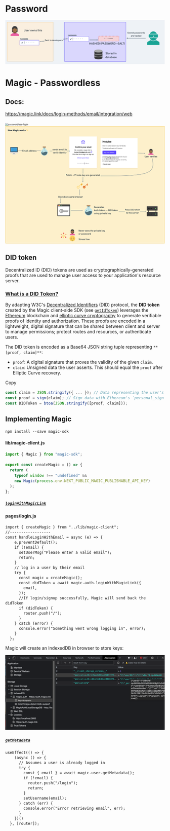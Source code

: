 # Password

<img src="Password vs Passwordless.assets/Screen Shot 2022-03-28 at 12.35.29 PM.png" alt="Screen Shot 2022-03-28 at 12.35.29 PM" style="zoom:50%;" />

# Magic - Passwordless

## Docs: 

https://magic.link/docs/login-methods/email/integration/web

<img src="Password vs Passwordless.assets/passwordless-login.gif" alt="passwordless-login" style="zoom:50%;" />

<img src="Password vs Passwordless.assets/Screen Shot 2022-03-28 at 1.26.26 PM.png" alt="Screen Shot 2022-03-28 at 1.26.26 PM" style="zoom:50%;" />

## DID token

Decentralized ID (DID) tokens are used as cryptographically-generated proofs that are used to manage user access to your application's resource server.

### [What is a DID Token?](https://magic.link/docs/introduction/decentralized-id#what-is-a-did-token)

By adapting W3C's [Decentralized Identifiers](https://w3c-ccg.github.io/did-primer/) (DID) protocol, the **DID token** created by the Magic client-side SDK (see [`getIdToken`](https://magic.link/docs/api-reference/client-side-sdks/web#getidtoken)) leverages the [Ethereum](https://ethereum.org/) blockchain and [elliptic curve cryptography](https://en.wikipedia.org/wiki/Elliptic-curve_cryptography) to generate verifiable proofs of identity and authorization. These proofs are encoded in a lightweight, digital signature that can be shared between client and server to manage permissions; protect routes and resources, or authenticate users.

The DID token is encoded as a Base64 JSON string tuple representing `**[proof, claim]**`:

- `proof`: A digital signature that proves the validity of the given `claim`.
- `claim`: Unsigned data the user asserts. This should equal the `proof` after Elliptic Curve recovery.

Copy

```js
const claim = JSON.stringify({ ... }); // Data representing the user's access
const proof = sign(claim); // Sign data with Ethereum's `personal_sign` method
const DIDToken = btoa(JSON.stringify([proof, claim]));
```

## Implementing Magic

`npm install --save magic-sdk`

#### lib/magic-client.js

```js
import { Magic } from "magic-sdk";

export const createMagic = () => {
  return (
    typeof window !== "undefined" &&
    new Magic(process.env.NEXT_PUBLIC_MAGIC_PUBLISHABLE_API_KEY)
  );
};
```

##### [`loginWithMagicLink`](https://magic.link/docs/api-reference/client-side-sdks/web#loginwithmagiclink)

#### pages/login.js

```react
import { createMagic } from "../lib/magic-client";
//------------------
const handleLoginWithEmail = async (e) => {
    e.preventDefault();
    if (!email) {
      setUserMsg("Please enter a valid email");
      return;
    }
    // log in a user by their email
    try {
      const magic = createMagic();
      const didToken = await magic.auth.loginWithMagicLink({
        email,
      });
      //If login/signup successfully, Magic will send back the didToken
      if (didToken) {
        router.push("/");
      }
    } catch (error) {
      console.error("Something went wrong logging in", error);
    }
  };
```

Magic will create an IndexedDB in browser to store keys:

<img src="Password vs Passwordless.assets/Screen Shot 2022-03-28 at 2.34.36 PM.png" alt="Screen Shot 2022-03-28 at 2.34.36 PM" style="zoom:50%;" />

##### [`getMetadata`](https://magic.link/docs/api-reference/client-side-sdks/web#getmetadata)

```react
useEffect(() => {
    (async () => {
      // Assumes a user is already logged in
      try {
        const { email } = await magic.user.getMetadata();
        if (!email) {
          router.push("/login");
          return;
        }
        setUsername(email);
      } catch (err) {
        console.error("Error retrieving email", err);
      }
    })()
  }, [router]);
```


